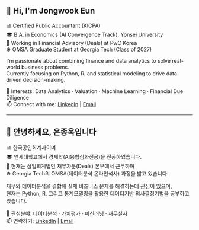 ## 👋 Hi, I'm Jongwook Eun

📊 Certified Public Accountant (KICPA)  
🎓 B.A. in Economics (AI Convergence Track), Yonsei University  
💼 Working in Financial Advisory (Deals) at PwC Korea  
⚙️ OMSA Graduate Student at Georgia Tech (Class of 2027)  

I'm passionate about combining finance and data analytics to solve real-world business problems.  
Currently focusing on Python, R, and statistical modeling to drive data-driven decision-making.

🔎 Interests: Data Analytics · Valuation · Machine Learning · Financial Due Diligence  
📫 Connect with me: [LinkedIn](https://www.linkedin.com/in/eunjongwook) | [Email](mailto:eunjongwook@gmail.com)

---

## 👋 안녕하세요, 은종욱입니다

📊 한국공인회계사이며  
🎓 연세대학교에서 경제학(AI융합심화전공)을 전공하였습니다.  
💼 현재는 삼일회계법인 재무자문(Deals) 본부에서 근무하며  
⚙️ Georgia Tech의 OMSA(데이터분석 온라인석사) 과정을 밟고 있습니다.  

재무와 데이터분석을 결합해 실제 비즈니스 문제를 해결하는데 관심이 있으며,  
현재는 Python, R, 그리고 통계모델링을 활용한 데이터기반 의사결정기법을 공부하고 있습니다.

🔎 관심분야: 데이터분석 · 가치평가 · 머신러닝 · 재무실사  
📫 연락하기: [LinkedIn](https://www.linkedin.com/in/eunjongwook) | [Email](mailto:eunjongwook@gmail.com)
